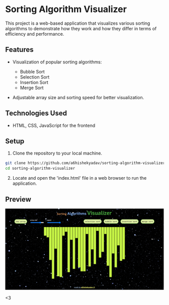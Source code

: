 # Sorting Algorithm Visualizer

This project is a web-based application that visualizes various sorting algorithms to demonstrate how they work and how they differ in terms of efficiency and performance.

## Features

- Visualization of popular sorting algorithms:
  - Bubble Sort
  - Selection Sort
  - Insertion Sort
  - Merge Sort

- Adjustable array size and sorting speed for better visualization.

## Technologies Used

- HTML, CSS, JavaScript for the frontend

## Setup

1. Clone the repository to your local machine.

```bash
git clone https://github.com/a6hishekyadav/sorting-algorithm-visualizer.git
cd sorting-algorithm-visualizer
```

2. Locate and open the 'index.html' file in a web browser to run the application.

## Preview
![Local Image](assets/preview.png)

<3



